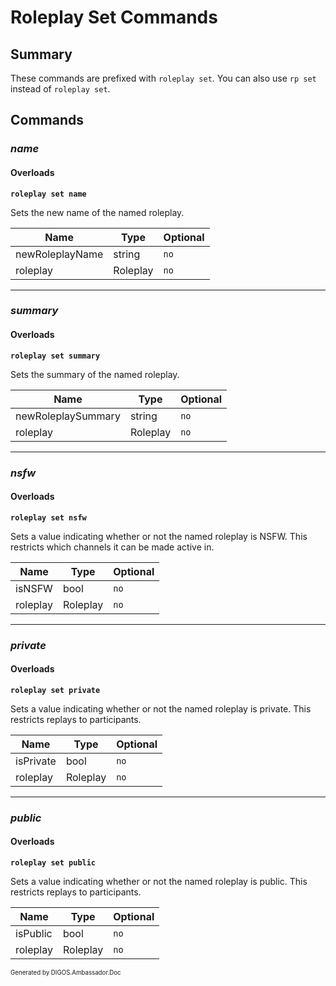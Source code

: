 ﻿Roleplay Set Commands
=====================
## Summary
These commands are prefixed with `roleplay set`. You can also use `rp set` instead of `roleplay set`.

## Commands
### *name*
#### Overloads
**`roleplay set name`**

Sets the new name of the named roleplay.

| Name | Type | Optional |
| --- | --- | --- |
| newRoleplayName | string | `no` |
| roleplay | Roleplay | `no` |

---

### *summary*
#### Overloads
**`roleplay set summary`**

Sets the summary of the named roleplay.

| Name | Type | Optional |
| --- | --- | --- |
| newRoleplaySummary | string | `no` |
| roleplay | Roleplay | `no` |

---

### *nsfw*
#### Overloads
**`roleplay set nsfw`**

Sets a value indicating whether or not the named roleplay is NSFW. This restricts which channels it can be made active in.

| Name | Type | Optional |
| --- | --- | --- |
| isNSFW | bool | `no` |
| roleplay | Roleplay | `no` |

---

### *private*
#### Overloads
**`roleplay set private`**

Sets a value indicating whether or not the named roleplay is private. This restricts replays to participants.

| Name | Type | Optional |
| --- | --- | --- |
| isPrivate | bool | `no` |
| roleplay | Roleplay | `no` |

---

### *public*
#### Overloads
**`roleplay set public`**

Sets a value indicating whether or not the named roleplay is public. This restricts replays to participants.

| Name | Type | Optional |
| --- | --- | --- |
| isPublic | bool | `no` |
| roleplay | Roleplay | `no` |

<sub><sup>Generated by DIGOS.Ambassador.Doc</sup></sub>